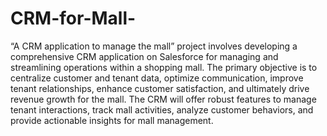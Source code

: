 # CRM-for-Mall-
“A CRM application to manage the mall” project involves developing a comprehensive CRM application on Salesforce for managing and streamlining operations within a shopping mall. The primary objective is to centralize customer and tenant data, optimize communication, improve tenant relationships, enhance customer satisfaction, and ultimately drive revenue growth for the mall. The CRM will offer robust features to manage tenant interactions, track mall activities, analyze customer behaviors, and provide actionable insights for mall management.

